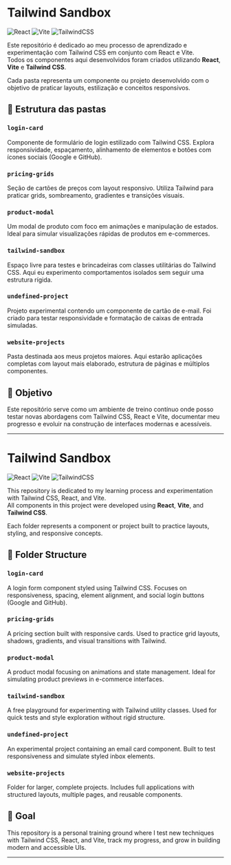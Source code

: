 # Tailwind Sandbox

![React](https://img.shields.io/badge/React-20232A?style=for-the-badge&logo=react&logoColor=61DAFB)
![Vite](https://img.shields.io/badge/Vite-646CFF?style=for-the-badge&logo=vite&logoColor=FFD62E)
![TailwindCSS](https://img.shields.io/badge/Tailwind_CSS-0EA5E9?style=for-the-badge&logo=tailwind-css&logoColor=white)

Este repositório é dedicado ao meu processo de aprendizado e experimentação com Tailwind CSS em conjunto com React e Vite.  
Todos os componentes aqui desenvolvidos foram criados utilizando **React**, **Vite** e **Tailwind CSS**.

Cada pasta representa um componente ou projeto desenvolvido com o objetivo de praticar layouts, estilização e conceitos responsivos.

## 📁 Estrutura das pastas

### `login-card`
Componente de formulário de login estilizado com Tailwind CSS. Explora responsividade, espaçamento, alinhamento de elementos e botões com ícones sociais (Google e GitHub).

### `pricing-grids`
Seção de cartões de preços com layout responsivo. Utiliza Tailwind para praticar grids, sombreamento, gradientes e transições visuais.

### `product-modal`
Um modal de produto com foco em animações e manipulação de estados. Ideal para simular visualizações rápidas de produtos em e-commerces.

### `tailwind-sandbox`
Espaço livre para testes e brincadeiras com classes utilitárias do Tailwind CSS. Aqui eu experimento comportamentos isolados sem seguir uma estrutura rígida.

### `undefined-project`
Projeto experimental contendo um componente de cartão de e-mail. Foi criado para testar responsividade e formatação de caixas de entrada simuladas.

### `website-projects`
Pasta destinada aos meus projetos maiores. Aqui estarão aplicações completas com layout mais elaborado, estrutura de páginas e múltiplos componentes.

## 📌 Objetivo

Este repositório serve como um ambiente de treino contínuo onde posso testar novas abordagens com Tailwind CSS, React e Vite, documentar meu progresso e evoluir na construção de interfaces modernas e acessíveis.

---
# Tailwind Sandbox

![React](https://img.shields.io/badge/React-20232A?style=for-the-badge&logo=react&logoColor=61DAFB)
![Vite](https://img.shields.io/badge/Vite-646CFF?style=for-the-badge&logo=vite&logoColor=FFD62E)
![TailwindCSS](https://img.shields.io/badge/Tailwind_CSS-0EA5E9?style=for-the-badge&logo=tailwind-css&logoColor=white)

This repository is dedicated to my learning process and experimentation with Tailwind CSS, React, and Vite.  
All components in this project were developed using **React**, **Vite**, and **Tailwind CSS**.

Each folder represents a component or project built to practice layouts, styling, and responsive concepts.

## 📁 Folder Structure

### `login-card`
A login form component styled using Tailwind CSS. Focuses on responsiveness, spacing, element alignment, and social login buttons (Google and GitHub).

### `pricing-grids`
A pricing section built with responsive cards. Used to practice grid layouts, shadows, gradients, and visual transitions with Tailwind.

### `product-modal`
A product modal focusing on animations and state management. Ideal for simulating product previews in e-commerce interfaces.

### `tailwind-sandbox`
A free playground for experimenting with Tailwind utility classes. Used for quick tests and style exploration without rigid structure.

### `undefined-project`
An experimental project containing an email card component. Built to test responsiveness and simulate styled inbox elements.

### `website-projects`
Folder for larger, complete projects. Includes full applications with structured layouts, multiple pages, and reusable components.

## 📌 Goal

This repository is a personal training ground where I test new techniques with Tailwind CSS, React, and Vite, track my progress, and grow in building modern and accessible UIs.

---
